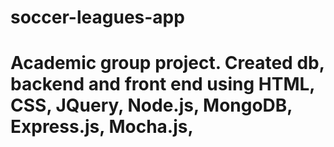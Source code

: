 # soccer-leagues-app

# Academic group project. Created db, backend and front end using HTML, CSS, JQuery, Node.js, MongoDB, Express.js, Mocha.js,
